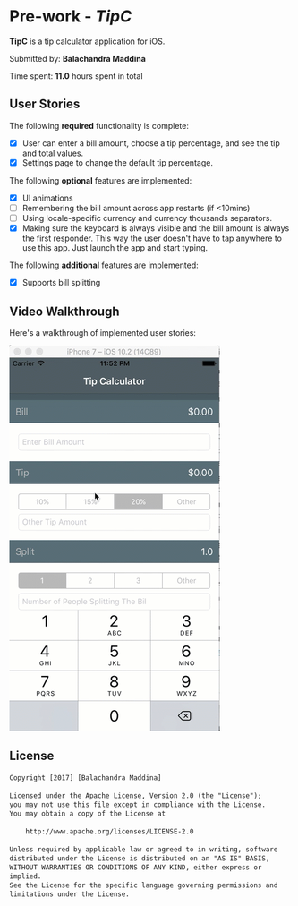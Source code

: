# Pre-work - *TipC*

**TipC** is a tip calculator application for iOS.

Submitted by: **Balachandra Maddina**

Time spent: **11.0** hours spent in total

## User Stories

The following **required** functionality is complete:

* [x] User can enter a bill amount, choose a tip percentage, and see the tip and total values.
* [x] Settings page to change the default tip percentage.

The following **optional** features are implemented:
* [x] UI animations
* [ ] Remembering the bill amount across app restarts (if <10mins)
* [ ] Using locale-specific currency and currency thousands separators.
* [x] Making sure the keyboard is always visible and the bill amount is always the first responder. This way the user doesn't have to tap anywhere to use this app. Just launch the app and start typing.

The following **additional** features are implemented:
* [x] Supports bill splitting

## Video Walkthrough 

Here's a walkthrough of implemented user stories:

<img src='https://raw.githubusercontent.com/balachandra/tipcalcualtor/master/tipcalculator.gif' title='Video Walkthrough' width='' alt='Video Walkthrough' />

## License

    Copyright [2017] [Balachandra Maddina]

    Licensed under the Apache License, Version 2.0 (the "License");
    you may not use this file except in compliance with the License.
    You may obtain a copy of the License at

        http://www.apache.org/licenses/LICENSE-2.0

    Unless required by applicable law or agreed to in writing, software
    distributed under the License is distributed on an "AS IS" BASIS,
    WITHOUT WARRANTIES OR CONDITIONS OF ANY KIND, either express or implied.
    See the License for the specific language governing permissions and
    limitations under the License.
